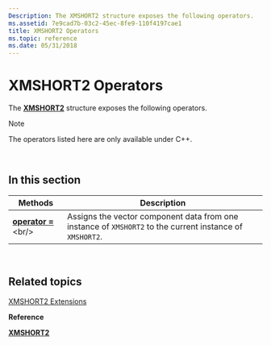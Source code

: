 ```yaml
---
Description: The XMSHORT2 structure exposes the following operators.
ms.assetid: 7e9cad7b-03c2-45ec-8fe9-110f4197cae1
title: XMSHORT2 Operators
ms.topic: reference
ms.date: 05/31/2018
---
```


# XMSHORT2 Operators

The [**XMSHORT2**](/windows/desktop/api/DirectXPackedVector/ns-directxpackedvector-xmshort2) structure exposes the following operators.

> [!Note]  
> The operators listed here are only available under C++.

 

## In this section



| Methods                                               | Description                                                                                                          |
|-------------------------------------------------------|----------------------------------------------------------------------------------------------------------------------|
| [**operator =**](https://msdn.microsoft.com/library/Ee420201(v=VS.85).aspx)<br/> | Assigns the vector component data from one instance of `XMSHORT2` to the current instance of `XMSHORT2`. <br/> |



 

## Related topics

<dl> <dt>

[XMSHORT2 Extensions](ovw-xmshort2-extensions.md)
</dt> <dt>

**Reference**
</dt> <dt>

[**XMSHORT2**](/windows/desktop/api/DirectXPackedVector/ns-directxpackedvector-xmshort2)
</dt> </dl>

 

 




